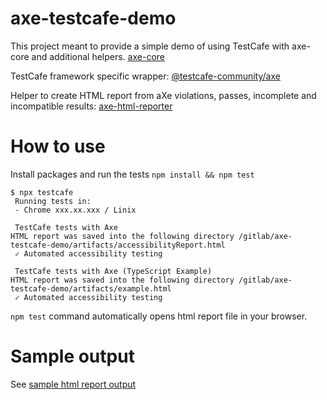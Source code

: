 # axe-testcafe-demo

This project meant to provide a simple demo of using TestCafe with axe-core and additional helpers.
[axe-core](https://github.com/dequelabs/axe-core)

TestCafe framework specific wrapper: 
[@testcafe-community/axe](https://www.npmjs.com/package/@testcafe-community/axe) 

Helper to create HTML report from aXe violations, passes, incomplete and incompatible results: 
[axe-html-reporter](https://www.npmjs.com/package/axe-html-reporter)

# How to use

Install packages and run the tests `npm install && npm test`

```shell script
$ npx testcafe
 Running tests in:
 - Chrome xxx.xx.xxx / Linix

 TestCafe tests with Axe
HTML report was saved into the following directory /gitlab/axe-testcafe-demo/artifacts/accessibilityReport.html
 ✓ Automated accessibility testing

 TestCafe tests with Axe (TypeScript Example)
HTML report was saved into the following directory /gitlab/axe-testcafe-demo/artifacts/example.html
 ✓ Automated accessibility testing

```

`npm test` command automatically opens html report file in your browser.

# Sample output

See [sample html report output](https://lpelypenko.github.io/axe-testcafe-demo/)
